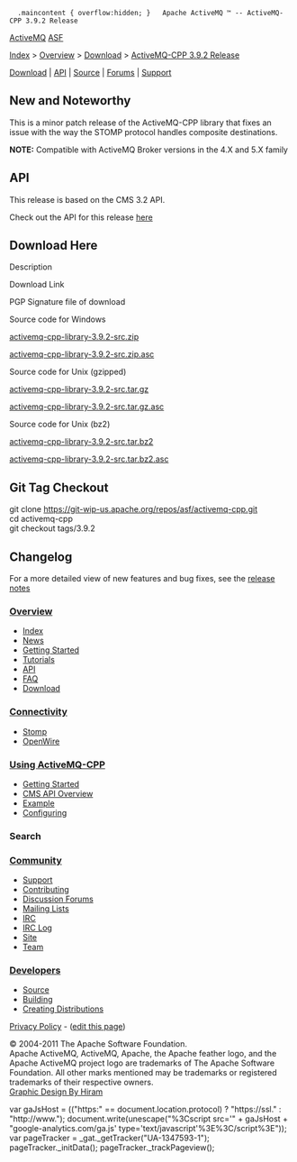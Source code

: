       .maincontent { overflow:hidden; }   Apache ActiveMQ ™ -- ActiveMQ-CPP 3.9.2 Release 

[ActiveMQ](http://activemq.apache.org/) [ASF](http://www.apache.org)

[Index](index.html) > [Overview](overview.html) > [Download](download.html) > [ActiveMQ-CPP 3.9.2 Release](activemq-cpp-392-release.html)

[Download](download.html) | [API](api.html) | [Source](source.html) | [Forums](http://activemq.apache.org/discussion-forums.html) | [Support](support.html)

New and Noteworthy
------------------

This is a minor patch release of the ActiveMQ-CPP library that fixes an issue with the way the STOMP protocol handles composite destinations.

**NOTE:** Compatible with ActiveMQ Broker versions in the 4.X and 5.X family

API
---

This release is based on the CMS 3.2 API.

Check out the API for this release [here](http://activemq.apache.org/cms/api_docs/activemqcpp-3.9.0/html)

Download Here
-------------

Description

Download Link

PGP Signature file of download

Source code for Windows

[activemq-cpp-library-3.9.2-src.zip](https://archive.apache.org/dist/activemq/activemq-cpp/3.9.2/activemq-cpp-library-3.9.2-src.zip)

[activemq-cpp-library-3.9.2-src.zip.asc](https://archive.apache.org/dist/activemq/activemq-cpp/3.9.2/activemq-cpp-library-3.9.2-src.zip.asc)

Source code for Unix (gzipped)

[activemq-cpp-library-3.9.2-src.tar.gz](https://archive.apache.org/dist/activemq/activemq-cpp/3.9.2/activemq-cpp-library-3.9.2-src.tar.gz)

[activemq-cpp-library-3.9.2-src.tar.gz.asc](https://archive.apache.org/dist/activemq/activemq-cpp/3.9.2/activemq-cpp-library-3.9.2-src.tar.gz.asc)

Source code for Unix (bz2)

[activemq-cpp-library-3.9.2-src.tar.bz2](https://archive.apache.org/dist/activemq/activemq-cpp/3.9.2/activemq-cpp-library-3.9.2-src.tar.bz2)

[activemq-cpp-library-3.9.2-src.tar.bz2.asc](https://archive.apache.org/dist/activemq/activemq-cpp/3.9.2/activemq-cpp-library-3.9.2-src.tar.bz2.asc)

Git Tag Checkout
----------------

git clone [https://git-wip-us.apache.org/repos/asf/activemq-cpp.git  
](https://git-wip-us.apache.org/repos/asf/activemq-cpp.git)cd activemq-cpp  
git checkout tags/3.9.2

Changelog
---------

For a more detailed view of new features and bug fixes, see the [release notes](https://issues.apache.org/jira/secure/ReleaseNote.jspa?projectId=12311207&version=12334243)

### [Overview](index.html)

*   [Index](index.html)
*   [News](news.html)
*   [Getting Started](getting-started.html)
*   [Tutorials](tutorials.html)
*   [API](api.html)
*   [FAQ](faq.html)
*   [Download](download.html)

### [Connectivity](connectivity.html)

*   [Stomp](stomp-support.html)
*   [OpenWire](openwire-support.html)

### [Using ActiveMQ-CPP](using-activemq-cpp.html)

*   [Getting Started](getting-started.html)
*   [CMS API Overview](cms-api-overview.html)
*   [Example](example.html)
*   [Configuring](configuring.html)

### Search

    
  

### [Community](community.html)

*   [Support](support.html)
*   [Contributing](http://activemq.apache.org/contributing.html)
*   [Discussion Forums](http://activemq.apache.org/discussion-forums.html)
*   [Mailing Lists](http://activemq.apache.org/mailing-lists.html)
*   [IRC](irc://irc.codehaus.org/activemq)
*   [IRC Log](http://servlet.uwyn.com/drone/log/hausbot/activemq)
*   [Site](site.html)
*   [Team](http://activemq.apache.org/team.html)

### [Developers](developers.html)

*   [Source](source.html)
*   [Building](building.html)
*   [Creating Distributions](creating-distributions.html)

[Privacy Policy](http://activemq.apache.org/privacy-policy.html) \- ([edit this page](https://cwiki.apache.org/confluence/pages/editpage.action?pageId=61338546))

© 2004-2011 The Apache Software Foundation.  
Apache ActiveMQ, ActiveMQ, Apache, the Apache feather logo, and the Apache ActiveMQ project logo are trademarks of The Apache Software Foundation. All other marks mentioned may be trademarks or registered trademarks of their respective owners.  
[Graphic Design By Hiram](http://hiramchirino.com)

var gaJsHost = (("https:" == document.location.protocol) ? "https://ssl." : "http://www."); document.write(unescape("%3Cscript src='" + gaJsHost + "google-analytics.com/ga.js' type='text/javascript'%3E%3C/script%3E")); var pageTracker = \_gat.\_getTracker("UA-1347593-1"); pageTracker.\_initData(); pageTracker.\_trackPageview();
